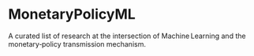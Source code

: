 # MonetaryPolicyML
A curated list of research at the intersection of Machine Learning and the monetary‑policy transmission mechanism.
